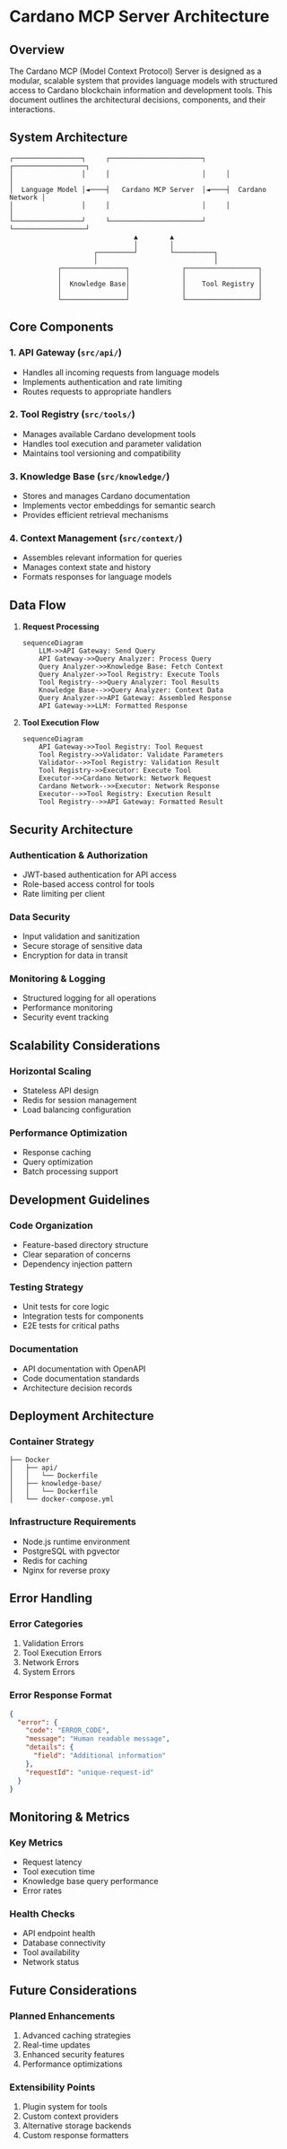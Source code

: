 # Cardano MCP Server Architecture

## Overview

The Cardano MCP (Model Context Protocol) Server is designed as a modular, scalable system that provides language models with structured access to Cardano blockchain information and development tools. This document outlines the architectural decisions, components, and their interactions.

## System Architecture

```
┌─────────────────┐     ┌───────────────────────┐     ┌──────────────────┐
│                 │     │                       │     │                  │
│  Language Model │◄────┤   Cardano MCP Server  │◄────┤  Cardano Network │
│                 │     │                       │     │                  │
└─────────────────┘     └───────────────────────┘     └──────────────────┘
                               ▲        ▲
                               │        │
                     ┌─────────┘        └──────────┐
                     │                             │
            ┌────────────────┐             ┌──────────────────┐
            │                │             │                  │
            │  Knowledge Base│             │    Tool Registry │
            │                │             │                  │
            └────────────────┘             └──────────────────┘
```

## Core Components

### 1. API Gateway (`src/api/`)

- Handles all incoming requests from language models
- Implements authentication and rate limiting
- Routes requests to appropriate handlers

### 2. Tool Registry (`src/tools/`)

- Manages available Cardano development tools
- Handles tool execution and parameter validation
- Maintains tool versioning and compatibility

### 3. Knowledge Base (`src/knowledge/`)

- Stores and manages Cardano documentation
- Implements vector embeddings for semantic search
- Provides efficient retrieval mechanisms

### 4. Context Management (`src/context/`)

- Assembles relevant information for queries
- Manages context state and history
- Formats responses for language models

## Data Flow

1. **Request Processing**

   ```mermaid
   sequenceDiagram
       LLM->>API Gateway: Send Query
       API Gateway->>Query Analyzer: Process Query
       Query Analyzer->>Knowledge Base: Fetch Context
       Query Analyzer->>Tool Registry: Execute Tools
       Tool Registry-->>Query Analyzer: Tool Results
       Knowledge Base-->>Query Analyzer: Context Data
       Query Analyzer->>API Gateway: Assembled Response
       API Gateway->>LLM: Formatted Response
   ```

2. **Tool Execution Flow**
   ```mermaid
   sequenceDiagram
       API Gateway->>Tool Registry: Tool Request
       Tool Registry->>Validator: Validate Parameters
       Validator-->>Tool Registry: Validation Result
       Tool Registry->>Executor: Execute Tool
       Executor->>Cardano Network: Network Request
       Cardano Network-->>Executor: Network Response
       Executor-->>Tool Registry: Execution Result
       Tool Registry-->>API Gateway: Formatted Result
   ```

## Security Architecture

### Authentication & Authorization

- JWT-based authentication for API access
- Role-based access control for tools
- Rate limiting per client

### Data Security

- Input validation and sanitization
- Secure storage of sensitive data
- Encryption for data in transit

### Monitoring & Logging

- Structured logging for all operations
- Performance monitoring
- Security event tracking

## Scalability Considerations

### Horizontal Scaling

- Stateless API design
- Redis for session management
- Load balancing configuration

### Performance Optimization

- Response caching
- Query optimization
- Batch processing support

## Development Guidelines

### Code Organization

- Feature-based directory structure
- Clear separation of concerns
- Dependency injection pattern

### Testing Strategy

- Unit tests for core logic
- Integration tests for components
- E2E tests for critical paths

### Documentation

- API documentation with OpenAPI
- Code documentation standards
- Architecture decision records

## Deployment Architecture

### Container Strategy

```
├── Docker
│   ├── api/
│   │   └── Dockerfile
│   ├── knowledge-base/
│   │   └── Dockerfile
│   └── docker-compose.yml
```

### Infrastructure Requirements

- Node.js runtime environment
- PostgreSQL with pgvector
- Redis for caching
- Nginx for reverse proxy

## Error Handling

### Error Categories

1. Validation Errors
2. Tool Execution Errors
3. Network Errors
4. System Errors

### Error Response Format

```json
{
  "error": {
    "code": "ERROR_CODE",
    "message": "Human readable message",
    "details": {
      "field": "Additional information"
    },
    "requestId": "unique-request-id"
  }
}
```

## Monitoring & Metrics

### Key Metrics

- Request latency
- Tool execution time
- Knowledge base query performance
- Error rates

### Health Checks

- API endpoint health
- Database connectivity
- Tool availability
- Network status

## Future Considerations

### Planned Enhancements

1. Advanced caching strategies
2. Real-time updates
3. Enhanced security features
4. Performance optimizations

### Extensibility Points

1. Plugin system for tools
2. Custom context providers
3. Alternative storage backends
4. Custom response formatters
